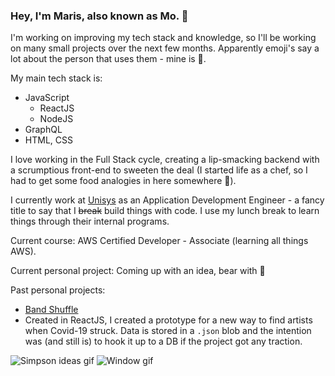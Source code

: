 ### Hey, I'm Maris, also known as Mo. 👋

I'm working on improving my tech stack and knowledge, so I'll be working on many small projects over the next few months. Apparently emoji's say a lot about the person that uses them - mine is 🚮. 

My main tech stack is:
- JavaScript
    - ReactJS
    - NodeJS
- GraphQL
- HTML, CSS

I love working in the Full Stack cycle, creating a lip-smacking backend with a scrumptious front-end to sweeten the deal (I started life as a chef, so I had to get some food analogies in here somewhere 🍰). 

I currently work at [Unisys](https://www.unisys.com/) as an Application Development Engineer - a fancy title to say that I ~~break~~ build things with code. I use my lunch break to learn things through their internal programs. 

Current course: AWS Certified Developer - Associate (learning all things AWS).

Current personal project: Coming up with an idea, bear with :bear:

Past personal projects:
- [Band Shuffle](http://bandshuffle.co.uk)
 - Created in ReactJS, I created a prototype for a new way to find artists when Covid-19 struck. Data is stored in a `.json` blob and the intention was (and still is) to hook it up to a DB if the project got any traction.

![Simpson ideas gif](https://media0.giphy.com/media/3o6MbkPbsfZYwkanhm/giphy.gif)
![Window gif](https://media.tenor.com/images/aee9d1b2e5b2f81bd536e40bc10e7920/tenor.gif)



